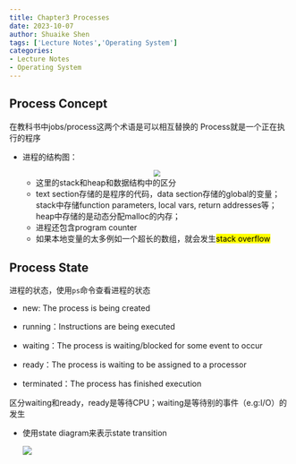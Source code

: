 ```yaml
---
title: Chapter3 Processes
date: 2023-10-07
author: Shuaike Shen
tags: ['Lecture Notes','Operating System']
categories: 
- Lecture Notes
- Operating System
---
```


## Process Concept

在教科书中jobs/process这两个术语是可以相互替换的
Process就是一个正在执行的程序

* 进程的结构图：

  <center>
    <img src="https://s1.imagehub.cc/images/2023/10/07/Screenshot-2023-10-07-at-11.24.58.png" style="zoom:80%;" />
  </center>

  * 这里的stack和heap和数据结构中的区分
  * text section存储的是程序的代码，data section存储的global的变量；stack中存储function parameters, local vars, return addresses等；heap中存储的是动态分配malloc的内存；
  * 进程还包含program counter
  * 如果本地变量的太多例如一个超长的数组，就会发生<mark>stack overflow</mark>

## Process State

进程的状态，使用`ps`命令查看进程的状态

* new:  The process is being created

* running：Instructions are being executed

* waiting：The process is waiting/blocked for some event to occur

* ready：The process is waiting to be assigned to a processor
* terminated：The process has finished execution

区分waiting和ready，ready是等待CPU；waiting是等待别的事件（e.g:I/O）的发生

* 使用state diagram来表示state transition

  ![](https://s1.imagehub.cc/images/2023/10/07/Screenshot-2023-10-07-at-11.34.44.png)

